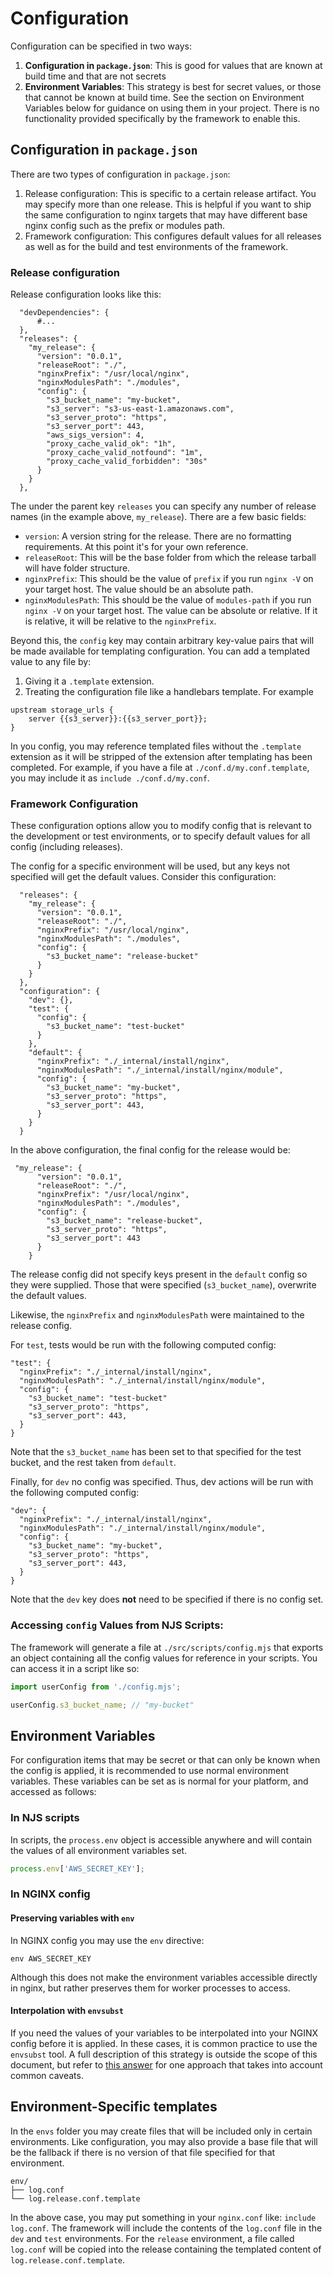 # Configuration
Configuration can be specified in two ways:
1. **Configuration in `package.json`**:  This is good for values that are known at build time and that are not secrets
2. **Environment Variables**: This strategy is best for secret values, or those that cannot be known at build time.  See the section on Environment Variables below for guidance on using them in your project.  There is no functionality provided specifically by the framework to enable this.

## Configuration in `package.json`
There are two types of configuration in `package.json`:

1. Release configuration: This is specific to a certain release artifact.  You may specify more than one release.  This is helpful if you want to ship the same configuration to nginx targets that may have different base nginx config such as the prefix or modules path.
2. Framework configuration: This configures default values for all releases as well as for the build and test environments of the framework.

### Release configuration
Release configuration looks like this:
```
  "devDependencies": {
      #...
  },
  "releases": {
    "my_release": {
      "version": "0.0.1",
      "releaseRoot": "./",
      "nginxPrefix": "/usr/local/nginx",
      "nginxModulesPath": "./modules",
      "config": {
        "s3_bucket_name": "my-bucket",
        "s3_server": "s3-us-east-1.amazonaws.com",
        "s3_server_proto": "https",
        "s3_server_port": 443,
        "aws_sigs_version": 4,
        "proxy_cache_valid_ok": "1h",
        "proxy_cache_valid_notfound": "1m",
        "proxy_cache_valid_forbidden": "30s"
      }
    }
  },
```
The under the parent key `releases` you can specify any number of release names (in the example above, `my_release`).
There are a few basic fields:
* `version`: A version string for the release. There are no formatting requirements.  At this point it's for your own reference.
* `releaseRoot`: This will be the base folder from which the release tarball will have folder structure.
* `nginxPrefix`: This should be the value of `prefix` if you run `nginx -V` on your target host.  The value should be an absolute path.
* `nginxModulesPath`: This should be the value of `modules-path` if you run `nginx -V` on your target host.  The value can be absolute or relative.  If it is relative, it will be relative to the `nginxPrefix`.

Beyond this, the `config` key may contain arbitrary key-value pairs that will be made available for templating configuration.  You can add a templated value to any file by:
1. Giving it a `.template` extension.
2. Treating the configuration file like a handlebars template.  For example

```
upstream storage_urls {
    server {{s3_server}}:{{s3_server_port}};
}
```

In you config, you may reference templated files without the `.template` extension as it will be stripped of the extension after templating has been completed.  For example, if you have a file at `./conf.d/my.conf.template`, you may include it as `include ./conf.d/my.conf`.

### Framework Configuration
These configuration options allow you to modify config that is relevant to the development or test environments, or to specify default values for all config (including releases).

The config for a specific environment will be used, but any keys not specified will get the default values.  Consider this configuration:

```
  "releases": {
    "my_release": {
      "version": "0.0.1",
      "releaseRoot": "./",
      "nginxPrefix": "/usr/local/nginx",
      "nginxModulesPath": "./modules",
      "config": {
        "s3_bucket_name": "release-bucket"
      }
    }
  },
  "configuration": {
    "dev": {},
    "test": {
      "config": {
        "s3_bucket_name": "test-bucket"
      }
    },
    "default": {
      "nginxPrefix": "./_internal/install/nginx",
      "nginxModulesPath": "./_internal/install/nginx/module",
      "config": {
        "s3_bucket_name": "my-bucket",
        "s3_server_proto": "https",
        "s3_server_port": 443,
      }
    }
  }
```

In the above configuration, the final config for the release would be:
```
 "my_release": {
      "version": "0.0.1",
      "releaseRoot": "./",
      "nginxPrefix": "/usr/local/nginx",
      "nginxModulesPath": "./modules",
      "config": {
        "s3_bucket_name": "release-bucket",
        "s3_server_proto": "https",
        "s3_server_port": 443
      }
    }
```
The release config did not specify keys present in the `default` config so they were supplied.  Those that were specified (`s3_bucket_name`), overwrite the default values.

Likewise, the `nginxPrefix` and `nginxModulesPath` were maintained to the release config.

For `test`, tests would be run with the following computed config:
```
"test": {
  "nginxPrefix": "./_internal/install/nginx",
  "nginxModulesPath": "./_internal/install/nginx/module",
  "config": {
    "s3_bucket_name": "test-bucket"
    "s3_server_proto": "https",
    "s3_server_port": 443,
  }
}
```
Note that the `s3_bucket_name` has been set to that specified for the test bucket, and the rest taken from `default`.

Finally, for `dev` no config was specified.  Thus, dev actions will be run with the following computed config:

```
"dev": {
  "nginxPrefix": "./_internal/install/nginx",
  "nginxModulesPath": "./_internal/install/nginx/module",
  "config": {
    "s3_bucket_name": "my-bucket",
    "s3_server_proto": "https",
    "s3_server_port": 443,
  }
}
```

Note that the `dev` key does **not** need to be specified if there is no config set.

### Accessing `config` Values from NJS Scripts:
The framework will generate a file at `./src/scripts/config.mjs` that exports an object containing all the config values for reference in your scripts.  You can access it in a script like so:

```javascript
import userConfig from './config.mjs';

userConfig.s3_bucket_name; // "my-bucket"
```

## Environment Variables
For configuration items that may be secret or that can only be known when the config is applied, it is recommended to use normal environment variables.  These
variables can be set as is normal for your platform, and accessed as follows:

### In NJS scripts
In scripts, the `process.env` object is accessible anywhere and will contain the values of all environment variables set.
```javascript
process.env['AWS_SECRET_KEY'];
```

### In NGINX config
#### Preserving variables with `env`
In NGINX config you may use the `env` directive:
```
env AWS_SECRET_KEY
```
Although this does not make the environment variables accessible directly in nginx, but rather preserves them for worker processes to access.

#### Interpolation with `envsubst`
If you need the values of your variables to be interpolated into your NGINX config before it is applied. In these cases, it is common practice to use the
`envsubst` tool.  A full description of this strategy is outside the scope of this document, but refer to [this answer](https://serverfault.com/a/755541) for one approach that takes into account common caveats.


## Environment-Specific templates
In the `envs` folder you may create files that will be included only in certain environments.  Like configuration, you may also provide a
base file that will be the fallback if there is no version of that file specified for that environment.

```
env/
├── log.conf
└── log.release.conf.template
```

In the above case, you may put something in your `nginx.conf` like: `include log.conf`.  The framework will include the contents of the `log.conf` file
in the `dev` and `test` environments.  For the `release` environment, a file called `log.conf` will be copied into the release containing the templated
content of `log.release.conf.template`.